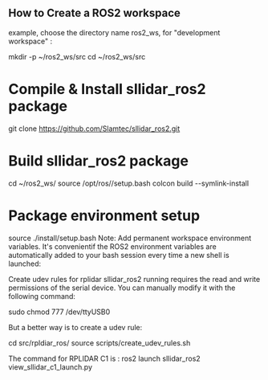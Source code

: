 ## How to Create a ROS2 workspace
example, choose the directory name ros2_ws, for "development workspace" :

mkdir -p ~/ros2_ws/src
cd ~/ros2_ws/src

# Compile & Install sllidar_ros2 package
git clone https://github.com/Slamtec/sllidar_ros2.git


# Build sllidar_ros2 package
cd ~/ros2_ws/
source /opt/ros/<rosdistro>/setup.bash
colcon build --symlink-install

# Package environment setup

source ./install/setup.bash
Note: Add permanent workspace environment variables. It's convenientif the ROS2 environment variables are automatically added to your bash session every time a new shell is launched:

Create udev rules for rplidar
sllidar_ros2 running requires the read and write permissions of the serial device. You can manually modify it with the following command:

sudo chmod 777 /dev/ttyUSB0

But a better way is to create a udev rule:

cd src/rpldiar_ros/
source scripts/create_udev_rules.sh

The command for RPLIDAR C1 is :
ros2 launch sllidar_ros2 view_sllidar_c1_launch.py

